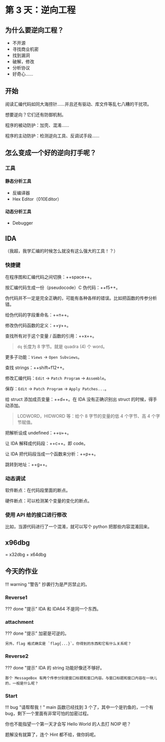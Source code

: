 # 第 3 天：逆向工程

## 为什么要逆向工程？

- 不开源
- 寻找商业机密
- 找到漏洞
- 破解，修改
- 分析协议
- 好奇心……

## 开始

阅读汇编代码如同大海捞针……并且还有驱动、库文件等乱七八糟的干扰项。

想要逆向？它们还有防御机制。

程序的被动防护：加壳、混淆……

程序的主动防护：检测逆向工具、反调试手段……

## 怎么变成一个好的逆向打手呢？

### 工具

#### 静态分析工具

- 反编译器
- Hex Editor（010Editor）

#### 动态分析工具

- Debugger

## IDA

（我超，我学汇编的时候怎么就没有这么强大的工具！？）

### 快捷键

在程序图和汇编代码之间切换：++space++。

按汇编代码生成一份（pseudocode）C 伪代码：++f5++。

伪代码并不一定是完全正确的，可能有各种各样的错误。比如把函数的传参分析错。

给伪代码的字段重命名：++n++。

修改伪代码函数的定义：++y++。

查找所有对于这个变量 / 函数的引用：++x++。

> `dq` 长度为 8 字节。就是 quadra (4) 个 word。

更多子功能：`Views` -> `Open Subviews`。

查找 strings：++shift+f12++。

修改汇编代码：`Edit` -> `Patch Program` -> `Assemble`。

保存：`Edit` -> `Patch Program` -> `Apply Patches...`。

给 struct 添加成员变量：++d++。在 IDA 没有正确识别出 struct 的时候，得手动添加。

> LODWORD，HIDWORD 等：给个 8 字节的变量的低 4 个字节、高 4 个字节赋值。

把解析设成 undefined：++u++。

让 IDA 解释成代码段：++c++。即 code。

让 IDA 把代码段当成一个函数来分析：++p++。

跳转到地址：++g++。

### 动态调试

软件断点：在代码段里面的断点。

硬件断点：可以检测某个变量的变化的断点。

### 使用 API 给的接口进行修改

比如，当源代码进行了一个混淆，就可以写个 python 把那些内容混淆回来。

## x96dbg

= x32dbg + x64dbg

## 今天的作业

!!! warning "警告"
	抄袭行为是严厉禁止的。

### Reverse1

??? done "提示"
	IDA 和 IDA64 不是同一个东西。

### attachment

??? done "提示"
	加密是可逆的。

	另外，flag 格式确实是 `flag{...}`。你得到的东西和它有什么关系呢？

### Reverse2

??? done "提示"
	IDA 的 string 功能好像还不够好。

	那个 MessageBox 有两个传参分别是窗口标题和窗口内容。与窗口标题和窗口内容在一块儿的，一般是什么呢？

### Start

!!! bug "请帮帮我！"
	main 函数已经找到 3 个了，其中一个是钓鱼的，一个有 bug，剩下一个里面有非常可怕的加密过程。

你也不能指望一个第一天才会写 Hello World 的人去打 NOIP 吧？

题解没有就算了，连个 Hint 都不给，做你妈呢。
